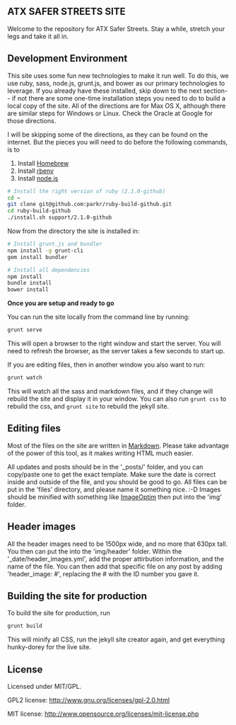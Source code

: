 ATX SAFER STREETS SITE
----------------------

Welcome to the repository for ATX Safer Streets. Stay a while, stretch your legs and take it all in.

## Development Environment

This site uses some fun new technologies to make it run well. To do this, we use ruby, sass, node.js, grunt.js, and bower as our primary technologies to leverage. If you already have these installed, skip down to the next section-- if not there are some one-time installation steps you need to do to build a local copy of the site. All of the directions are for Max OS X, although there are similar steps for Windows or Linux. Check the Oracle at Google for those directions.

I will be skipping some of the directions, as they can be found on the internet. But the pieces you will need to do before the following commands, is to

1. Install [Homebrew](http://brew.sh/)
2. Install [rbenv](https://github.com/sstephenson/rbenv)
3. Install [node.js](http://nodejs.org/download/)

```bash
# Install the right version of ruby (2.1.0-github)
cd ~
git clone git@github.com:parkr/ruby-build-github.git
cd ruby-build-github
./install.sh support/2.1.0-github
```
Now from the directory the site is installed in:
```bash
# Install grunt.js and bundler
npm install -g grunt-cli
gem install bundler

# Install all dependencies
npm install
bundle install
bower install
```

**Once you are setup and ready to go**

You can run the site locally from the command line by running:
```bash
grunt serve
```

This will open a browser to the right window and start the server. You will need to refresh the browser, as the server takes a few seconds to start up.

If you are editing files, then in another window you also want to run:
```bash
grunt watch
```

This will watch all the sass and markdown files, and if they change will rebuild the site and display it in your window. You can also run ```grunt css``` to rebuild the css, and ```grunt site``` to rebuild the jekyll site.

## Editing files

Most of the files on the site are written in [Markdown](https://help.github.com/articles/github-flavored-markdown). Please take advantage of the power of this tool, as it makes writing HTML much easier.

All updates and posts should be in the '_posts/' folder, and you can copy/paste one to get the exact template. Make sure the date is correct inside and outside of the file, and you should be good to go. All files can be put in the 'files' directory, and please name it something nice. :-D Images should be minified with something like [ImageOptim](http://imageoptim.com/) then put into the 'img' folder.

## Header images

All the header images need to be 1500px wide, and no more that 630px tall. You then can put the into the 'img/header' folder. Within the '_date/header_images.yml', add the proper attirbution information, and the name of the file. You can then add that specific file on any post by adding 'header_image: #', replacing the # with the ID number you gave it. 

## Building the site for production

To build the site for production, run
```bash
grunt build
```

This will minify all CSS, run the jekyll site creator again, and get everything hunky-dorey for the live site.

## License

Licensed under MIT/GPL.

GPL2 license: http://www.gnu.org/licenses/gpl-2.0.html

MIT license: http://www.opensource.org/licenses/mit-license.php
